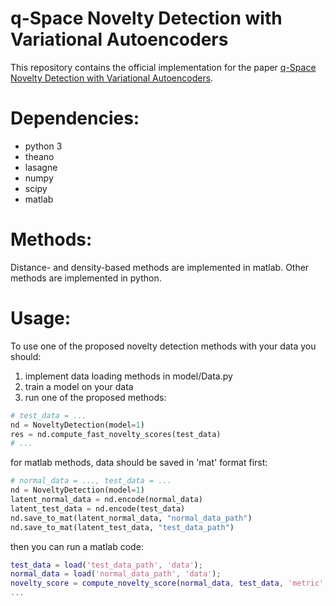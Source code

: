 # q-Space Novelty Detection with Variational Autoencoders
This repository contains the official implementation for the paper [q-Space Novelty Detection with Variational Autoencoders](https://arxiv.org/abs/1806.02997).

# Dependencies:
* python 3
* theano
* lasagne
* numpy
* scipy
* matlab

# Methods:
Distance- and density-based methods are implemented in matlab. Other methods are implemented in python.

# Usage:
To use one of the proposed novelty detection methods with your data you should:
1. implement data loading methods in model/Data.py
2. train a model on your data
3. run one of the proposed methods:
```python
# test_data = ...
nd = NoveltyDetection(model=1)
res = nd.compute_fast_novelty_scores(test_data)
# ...
```
for matlab methods, data should be saved in 'mat' format first:
```python
# normal_data = ..., test_data = ...
nd = NoveltyDetection(model=1)
latent_normal_data = nd.encode(normal_data)
latent_test_data = nd.encode(test_data)
nd.save_to_mat(latent_normal_data, "normal_data_path")
nd.save_to_mat(latent_test_data, "test_data_path")
```
then you can run a matlab code:
```matlab
test_data = load('test_data_path', 'data');
normal_data = load('normal_data_path', 'data');
novelty_score = compute_novelty_score(normal_data, test_data, 'metric', 'euclidean', 'use_gpu', true);
...
```
